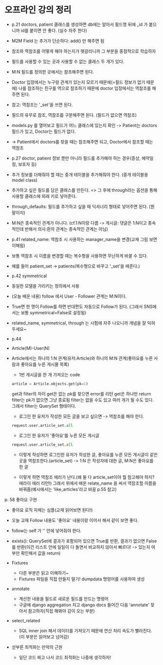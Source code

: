 # 오프라인 강의 정리
* p.21 doctors, patient 클래스를 생성하면 db에는 알아서 필드명 뒤에 _id 가 붙으니까 id를 붙이면 안 좋다. (실수 자주 한다)

* M2M Field 는 추가가 단순하다: add() 만 해주면 됨

* 참조와 역참조를 어떻게 해야 하는지가 헷갈리니까 그 부분을 중점적으로 학습하자

* 필드를 사용할 수 있는 곳과 사용할 수 없는 클래스 두 개가 있다.

* M:N 필드를 정의한 곳에서는 참조해주면 된다.

* Doctor 입장에서는 누구랑 관계가 있는지 모르기 때문에(=필드 정보가 없기 때문에) 나를 참조하는 친구를 역으로 참조하기 때문에 doctor 입장에서는 역참조를 해주면 된다.

* 참고: 역참조는 '_set'을 쓰면 된다.

* 필드의 유무로 참조, 역참조를 구분해주면 된다. (필드가 없으면 역참조)

* models.py 를 열어보고 필드가 어느 클래스에 있는지 확인 -> Patient는 doctors 필드가 있고, Doctor는 필드가 없다.

* -> Patient에서 doctors를 찾을 때는 참조해주면 되고, Doctor에서 참조할 때는 역참조

* p.27 doctor, patient 정보 뿐만 아니라 필드를 추가해야 하는 경우(증상, 예약일정, 보호자 등)

* 추가 정보를 더해줘야 할 때는 중개 테이블을 추가해줘야 한다. (중개 테이블용 model class)

* 추가하고 싶은 필드를 담은 클래스를 만든다. => 그 후에 through라는 옵션을 통해 사용할 클래스에 외래 키로 넣어준다.

* through_defaults: 필드를 추가하고 싶을 때 딕셔너리 형태로 넣어주면 된다. (뭔 말이지)

* M:N은 종속적인 관계가 아니다. (cf.1:N이랑 다름 -> 게시글: 댓글은 1:N이고 종속적인데 반해서 의사:환자 관계는 종속적인 관계는 아님)

* p.41 related_name: 역참조 시 사용하는 manager_name을 변경(교재 그림 보면 이해됨)

* 보통 역참조 시 이름을 변경할 때는 복수형을 사용하면 무난하게 바꿀 수 있다.

* 예를 들어 patient_set -> patients(복수형으로 바꾸고 '_set'을 떼준다.)

* p.42 symmetrical

* 동일한 모델을 가리키는 정의에서 사용

* (오늘 배운 내용) follow 에서 User - Follower 관계는 M:N이다.

* True면 한 명이 Follow를 하면 반대편도 자동으로 Follow가 된다. (그래서 SNS에서는 보통 symmetrical=False로 설정됨)

* related_name, symmetrical, through 는 시험에 자주 나오니까 개념을 잘 익혀두세요~

* p.44 

* Article(M)-User(N)

* Article에서는 하나의 1:N 관계(유저:Article)와 하나의 M:N 관계(좋아요를 누른 사람과 좋아요를 누른 게시물 목록)

  * 1번 게시글을 한 개 가져오는 code
  
  ```python
  article = Article.objects.get(pk=1)
  ```
  
  get과 filter의 차이
  get은 없는 pk를 찾으면 error를 리턴
  get은 하나만 return
  filter는 pk가 없으면 그냥 종료됨
  filter는 없을 수도 있고 여러 개가 될 수도 있다.
  그래서 filter는 QuerySet 형태이다.

  * 로그인 한 유저가 작성한 모든 글을 보고 싶으면 -> 역참조를 해야 한다.
  ```python
  request.user.article_set.all
  ```
  * 로그인 한 유저가 '좋아요'를 누른 모든 게시글
  ```python
  request.user.article_set.all
  ```
    * 이렇게 작성하면 로그인한 유저가 작성한 글, 좋아요를 누른 모든 게시글이 같은 곳을 역참조한다.(article_set) -> 1:N 은 작성자에 대한 글, M:N은 좋아요를 한 글

    * 이렇게 하면 역참조 에러가 난다.(왜 둘 다 article_set이야 뭘 참고해야 하지? 에라이 에러 리턴!) 그래서 위에서 배운 relate_name 을 써서 역참조할 이름을 바꿔줌(예시에서는 'like_articles'라고 바꿈 p.55 참고)
  
p. 58 좋아요 구현
<br>

* 좋아요 로직 자체는 심플(교재 읽어보면 된다!)

* 오늘 교재 Follow 내용도 '좋아요' 내용이랑 이어서 해서 같이 보면 좋다.

* follow는 self 가 '' 안에 넣어줘야 한다.

* exists(): QuerySet에 결과가 포함되어 있으면 True를 반환, 결과가 없으면 False를 반환(이건 리스트 안에 일일이 다 돌면서 비교하지 않아서 빠르다! -> 있는지 여부만 확인해서 값을 return)

* Fixtures
  * 다른 부분은 읽고 이해하기~
  * Fixtures 파일을 직접 만들지 말기! dumpdata 명령어를 사용하여 생성

* annotate
  * 계산한 내용을 필드로 새로운 필드를 만드는 명령어
  * 구글에 django aggregation 치고 django docs 들어간 다음 'annotate' 찾아서 참고하자(직접 해봐야 감이 오는 부분)

* select_related
  * SQL inner join 해서 데이터를 가져오기 때문에 연산 처리 속도가 빨라진다. (이 부분은 읽어보고 넘어감)

* 섣부른 최적화는 만악의 근원
  * 일단 코드 짜고 나서 코드 최적화는 나중에 생각하자!